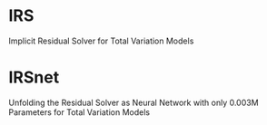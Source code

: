# IRS
Implicit Residual Solver for Total Variation Models
# IRSnet
Unfolding the Residual Solver as Neural Network with only 0.003M Parameters for Total Variation Models
